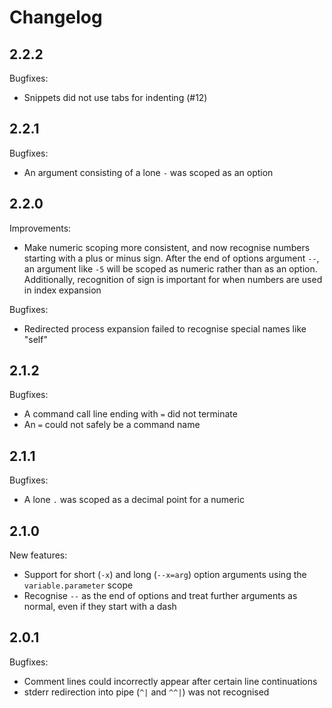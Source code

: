 Changelog
=========

2.2.2
-----

Bugfixes:
- Snippets did not use tabs for indenting (#12)

2.2.1
-----

Bugfixes:
- An argument consisting of a lone `-` was scoped as an option

2.2.0
-----

Improvements:
- Make numeric scoping more consistent, and now recognise numbers starting with a plus or minus sign.
  After the end of options argument `--`, an argument like `-5` will be scoped as numeric rather than as an option. Additionally, recognition of sign is important for when numbers are used in index expansion

Bugfixes:
- Redirected process expansion failed to recognise special names like "self"

2.1.2
-----

Bugfixes:
- A command call line ending with `=` did not terminate
- An `=` could not safely be a command name

2.1.1
-----

Bugfixes:
- A lone `.` was scoped as a decimal point for a numeric

2.1.0
-----

New features:
- Support for short (`-x`) and long (`--x=arg`) option arguments using the `variable.parameter` scope
- Recognise `--` as the end of options and treat further arguments as normal, even if they start with a dash

2.0.1
-----

Bugfixes:
- Comment lines could incorrectly appear after certain line continuations
- stderr redirection into pipe (`^|` and `^^|`) was not recognised
